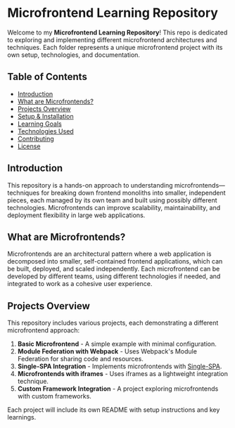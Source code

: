 # Microfrontend Learning Repository

Welcome to my **Microfrontend Learning Repository**! This repo is dedicated to exploring and implementing different microfrontend architectures and techniques. Each folder represents a unique microfrontend project with its own setup, technologies, and documentation.

## Table of Contents
- [Introduction](#introduction)
- [What are Microfrontends?](#what-are-microfrontends)
- [Projects Overview](#projects-overview)
- [Setup & Installation](#setup--installation)
- [Learning Goals](#learning-goals)
- [Technologies Used](#technologies-used)
- [Contributing](#contributing)
- [License](#license)

## Introduction
This repository is a hands-on approach to understanding microfrontends—techniques for breaking down frontend monoliths into smaller, independent pieces, each managed by its own team and built using possibly different technologies. Microfrontends can improve scalability, maintainability, and deployment flexibility in large web applications.

## What are Microfrontends?
Microfrontends are an architectural pattern where a web application is decomposed into smaller, self-contained frontend applications, which can be built, deployed, and scaled independently. Each microfrontend can be developed by different teams, using different technologies if needed, and integrated to work as a cohesive user experience.

## Projects Overview
This repository includes various projects, each demonstrating a different microfrontend approach:

1. **Basic Microfrontend** - A simple example with minimal configuration.
2. **Module Federation with Webpack** - Uses Webpack's Module Federation for sharing code and resources.
3. **Single-SPA Integration** - Implements microfrontends with [Single-SPA](https://single-spa.js.org/).
4. **Microfrontends with iframes** - Uses iframes as a lightweight integration technique.
5. **Custom Framework Integration** - A project exploring microfrontends with custom frameworks.

Each project will include its own README with setup instructions and key learnings.
